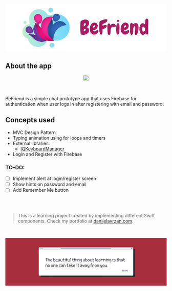 ![Front Banner](Documentation/FrontBanner.png)

## About the app

<p align="center">
  <img src="Documentation/preview.gif">
</p>

<br />

BeFriend is a simple chat prototype app that uses Firebase for authentication when user logs in after registering with email and password.


## Concepts used

* MVC Design Pattern
* Typing animation using for loops and timers
* External libraries:
  * [IQKeyboardManager](https://github.com/hackiftekhar/IQKeyboardManager)
* Login and Register with Firebase
    
### TO-DO:

- [ ] Implement alert at login/register screen
- [ ] Show hints on password and email
- [ ] Add Remember Me button

<br />
<br />

>This is a learning project created by implementing different Swift components. Check my portfolio at [danijelavrzan.com](https://danijelavrzan.com).

 <br />

![End Banner](Documentation/EndBanner.png)
